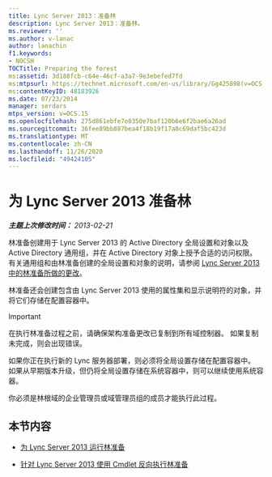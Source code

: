 ```yaml
---
title: Lync Server 2013：准备林
description: Lync Server 2013：准备林。
ms.reviewer: ''
ms.author: v-lanac
author: lanachin
f1.keywords:
- NOCSH
TOCTitle: Preparing the forest
ms:assetid: 3d188fcb-c64e-46cf-a3a7-9e3ebefed7fd
ms:mtpsurl: https://technet.microsoft.com/en-us/library/Gg425898(v=OCS.15)
ms:contentKeyID: 48183926
ms.date: 07/23/2014
manager: serdars
mtps_version: v=OCS.15
ms.openlocfilehash: 275d861ebfe7e0350e7baf120b6e6f2bae6a26ad
ms.sourcegitcommit: 36fee89bb887bea4f18b19f17a8c69daf5bc423d
ms.translationtype: MT
ms.contentlocale: zh-CN
ms.lasthandoff: 11/26/2020
ms.locfileid: "49424105"
---
```

# <a name="preparing-the-forest-for-lync-server-2013"></a>为 Lync Server 2013 准备林

<div data-xmlns="http://www.w3.org/1999/xhtml">

<div class="topic" data-xmlns="http://www.w3.org/1999/xhtml" data-msxsl="urn:schemas-microsoft-com:xslt" data-cs="https://msdn.microsoft.com/">

<div data-asp="https://msdn2.microsoft.com/asp">



</div>

<div id="mainSection">

<div id="mainBody">

<span> </span>

_**主题上次修改时间：** 2013-02-21_

林准备创建用于 Lync Server 2013 的 Active Directory 全局设置和对象以及 Active Directory 通用组，并在 Active Directory 对象上授予合适的访问权限。 有关通用组和由林准备创建的全局设置和对象的说明，请参阅 [Lync Server 2013 中的林准备所做的更改](lync-server-2013-changes-made-by-forest-preparation.md)。

林准备还会创建包含由 Lync Server 2013 使用的属性集和显示说明符的对象，并将它们存储在配置容器中。

<div>


> [!IMPORTANT]  
> 在执行林准备过程之前，请确保架构准备更改已复制到所有域控制器。 如果复制未完成，则会出现错误。



</div>

如果你正在执行新的 Lync 服务器部署，则必须将全局设置存储在配置容器中。 如果从早期版本升级，但仍将全局设置存储在系统容器中，则可以继续使用系统容器。

你必须是林根域的企业管理员或域管理员组的成员才能执行此过程。

<div>

## <a name="in-this-section"></a>本节内容

  - [为 Lync Server 2013 运行林准备](lync-server-2013-running-forest-preparation.md)

  - [针对 Lync Server 2013 使用 Cmdlet 反向执行林准备](lync-server-2013-using-cmdlets-to-reverse-forest-preparation.md)

</div>

</div>

<span> </span>

</div>

</div>

</div>


